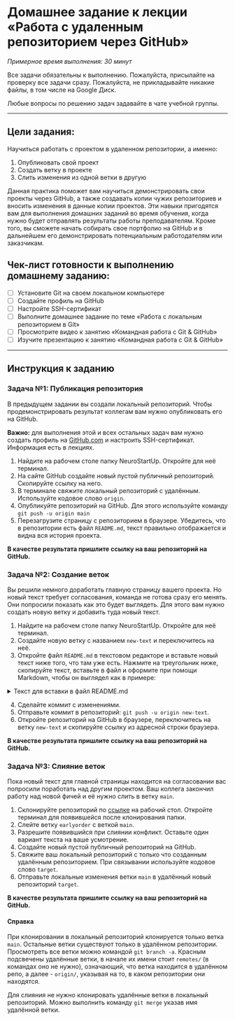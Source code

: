 # Домашнее задание к лекции «Работа с удаленным репозиторием через GitHub»

_Примерное время выполнения: 30 минут_

Все задачи обязательны к выполнению. Пожалуйста, присылайте на проверку все задачи сразу.
Пожалуйста, не прикладывайте никакие файлы, в том числе на Google Диск.

Любые вопросы по решению задач задавайте в чате учебной группы.

_______

## Цели задания:

Научиться работать с проектом в удаленном репозитории, а именно: 

1. Опубликовать свой проект 
2. Создать ветку в проекте
3. Слить изменения из одной ветки в другую

Данная практика поможет вам научиться демонстрировать свои проекты через GitHub, а также создавать копии чужих репозиториев и вносить изменения в данные копии проектов. Эти навыки пригодятся вам для выполнения домашних заданий во время обучения, когда нужно будет отправлять результаты работы преподавателям. Кроме того, вы сможете начать собирать свое портфолио на GitHub и в дальнейшем его демонстрировать потенциальным работодателям или заказчикам. 

## Чек-лист готовности к выполнению домашнему заданию:

- [ ] Установите Git на своем локальном компьютере
- [ ] Создайте профиль на GitHub
- [ ] Настройте SSH-сертификат 
- [ ] Выполните домашнее задание по теме «Работа с локальным репозиторием в Git»
- [ ] Просмотрите видео к занятию «Командная работа с Git & GitHub» 
- [ ] Изучите презентацию к занятию «Командная работа с Git & GitHub»

----------------------

## Инструкция к заданию

### Задача №1: Публикация репозитория

В предыдущем задании вы создали локальный репозиторий. Чтобы продемонстрировать результат коллегам вам нужно опубликовать его на GitHub. 

**Важно:** для выполнения этой и всех остальных задач вам нужно создать профиль на [GitHub.com](https://github.com) и настроить SSH-сертификат. Информация есть в лекциях.

1. Найдите на рабочем столе папку NeuroStartUp. Откройте для неё терминал.
2. На сайте GitHub создайте новый пустой публичный репозиторий. Скопируйте ссылку на него.
3. В терминале свяжите локальный репозиторий с удалённым. Используйте кодовое слово `origin`.
4. Опубликуйте репозиторий на GitHub. Для этого используйте команду `git push -u origin main`
5. Перезагрузите страницу с репозиторием в браузере. Убедитесь, что в репозитории есть файл `README.md`, текст правильно отображается и видна вся история проекта.

**В качестве результата пришлите ссылку на ваш репозиторий на GitHub.**

### Задача №2: Создание веток

Вы решили немного доработать главную страницу вашего проекта. Но новый текст требует согласования, команда не готова сразу его менять. Они попросили показать как это будет выглядеть. Для этого вам нужно создать новую ветку и добавить туда новый текст.

1. Найдите на рабочем столе папку NeuroStartUp. Откройте для неё терминал.
2. Создайте новую ветку с названием `new-text` и переключитесь на неё.
3. Откройте файл `README.md` в текстовом редакторе и вставьте новый текст ниже того, что там уже есть. Нажмите на треугольник ниже, скопируйте текст, вставьте в файл и оформите при помощи Markdown, чтобы он выглядел как в примере:

<details>
    <summary>Текст для вставки в файл README.md</summary>

## Список клиентов

Мы на столько крутые, что уже успели поработать со следующими компаниями:

1. ООО «Рога и копыта»
1. Издательство «Читый лист»
1. Космопорт «Черезтерновый Кзвёздный»
1. Дизайн-студия имени Слишком Известного Персонажа

Нас можно найти в [google.com](https://google.com/).
</details>

4. Сделайте коммит с изменениями.
5. Отправьте коммит в репозиторий: `git push -u origin new-text`.
6. Откройте репозиторий на GitHub в браузере, переключитесь на ветку `new-text` и скопируйте ссылку из адресной строки браузера.

**В качестве результата пришлите ссылку на ваш репозиторий на GitHub.**


### Задача №3: Слияние веток

Пока новый текст для главной страницы находится на согласовании вас попросили поработать над другим проектом. Ваш коллега закончил работу над новой фичей и её нужно слить в ветку `main`.

1. Склонируйте репозиторий по [ссылке](https://github.com/netology-code/git-2-homeworks-merge.git) на рабочий стол. Откройте терминал для появившейся после клонирования папки.
2. Слейте ветку `earlyorder` с веткой `main`.
3. Разрешите появившийся при слиянии конфликт. Оставьте один вариант текста на ваше усмотрение.
4. Создайте новый пустой публичный репозиторий на GitHub.
5. Свяжите ваш локальный репозиторий с только что созданным удалённым репозиторием. При связывании используйте кодовое слово `target`.
6. Отправьте локальные изменения ветки `main` в удалённый новый репозиторий `target`.

**В качестве результата пришлите ссылку на ваш репозиторий на GitHub.**

#### Справка

При клонировании в локальный репозиторий клонируется только ветка `main`. Остальные ветки существуют только в удалённом репозитории. Просмотреть все ветки можно командой `git branch -a`. Красным подсвечены удалённые ветки, в начале их имени стоит `remotes/` (в командах оно не нужно), означающий, что ветка находится в удалённом репо, а далее - `origin/`, указывая на то, в каком репозитории они находятся.

Для слияния не нужно клонировать удалённые ветки в локальный репозиторий. Можно выполнить команду `git merge` указав имя удалённой ветки.